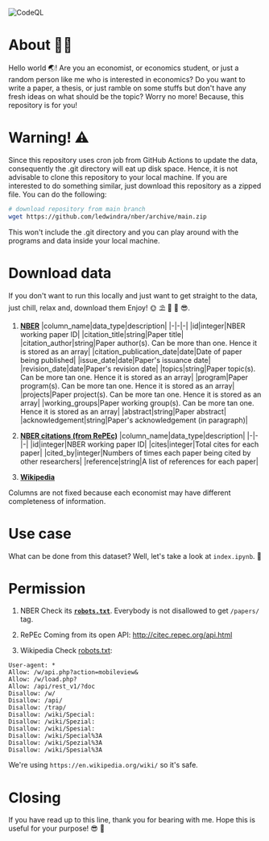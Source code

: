 ![CodeQL](https://github.com/ledwindra/nber/workflows/CodeQL/badge.svg)

# About ✌🏽
Hello world :earth_asia:! Are you an economist, or economics student, or just a random person like me who is interested in economics? Do you want to write a paper, a thesis, or just ramble on some stuffs but don't have any fresh ideas on what should be the topic? Worry no more! Because, this repository is for you!

# Warning! ⚠️
Since this repository uses cron job from GitHub Actions to update the data, consequently the .git directory will eat up disk space. Hence, it is not advisable to clone this repository to your local machine. If you are interested to do something similar, just download this repository as a zipped file. You can do the following:

```bash
# download repository from main branch
wget https://github.com/ledwindra/nber/archive/main.zip
```

This won't include the .git directory and you can play around with the programs and data inside your local machine.

# Download data
If you don't want to run this locally and just want to get straight to the data, just chill, relax and, download them Enjoy! 🌞 ⛱ 🥥 🌴 😎.

1. [<strong>NBER</strong>](https://github.com/ledwindra/nber/raw/master/data/nber.zip)
|column_name|data_type|description|
|-|-|-|
|id|integer|NBER working paper ID|
|citation_title|string|Paper title|
|citation_author|string|Paper author(s). Can be more than one. Hence it is stored as an array|
|citation_publication_date|date|Date of paper being published|
|issue_date|date|Paper's issuance date|
|revision_date|date|Paper's revision date|
|topics|string|Paper topic(s). Can be more tan one. Hence it is stored as an array|
|program|Paper program(s). Can be more tan one. Hence it is stored as an array|
|projects|Paper project(s). Can be more tan one. Hence it is stored as an array|
|working_groups|Paper working group(s). Can be more tan one. Hence it is stored as an array|
|abstract|string|Paper abstract|
|acknowledgement|string|Paper's acknowledgement (in paragraph)|

2. [<strong>NBER citations (from RePEc)</strong>](https://github.com/ledwindra/nber/raw/master/data/repec.zip)
|column_name|data_type|description|
|-|-|-|
|id|integer|NBER working paper ID|
|cites|integer|Total cites for each paper|
|cited_by|integer|Numbers of times each paper being cited by other researchers|
|reference|string|A list of references for each paper|

3. [<strong>Wikipedia</strong>](https://raw.githubusercontent.com/ledwindra/nber/master/data/wikipedia.csv)

Columns are not fixed because each economist may have different completeness of information.

# Use case
What can be done from this dataset? Well, let's take a look at `index.ipynb`. 📙

# Permission
1. NBER
Check its [<strong>`robots.txt`</strong>](http://data.nber.org/robots.txt). Everybody is not disallowed to get `/papers/` tag.

2. RePEc
Coming from its open API: http://citec.repec.org/api.html

3. Wikipedia
Check [robots.txt](https://en.wikipedia.org/robots.txt):

```
User-agent: *
Allow: /w/api.php?action=mobileview&
Allow: /w/load.php?
Allow: /api/rest_v1/?doc
Disallow: /w/
Disallow: /api/
Disallow: /trap/
Disallow: /wiki/Special:
Disallow: /wiki/Spezial:
Disallow: /wiki/Spesial:
Disallow: /wiki/Special%3A
Disallow: /wiki/Spezial%3A
Disallow: /wiki/Spesial%3A
```

We're using `https://en.wikipedia.org/wiki/` so it's safe.

# Closing
If you have read up to this line, thank you for bearing with me. Hope this is useful for your purpose! 😎 🍻
